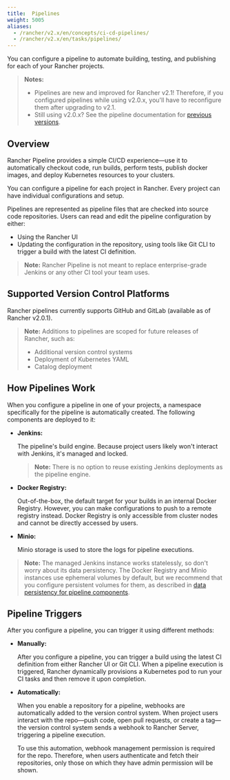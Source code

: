 ```yaml
---
title:  Pipelines
weight: 5005
aliases:
  - /rancher/v2.x/en/concepts/ci-cd-pipelines/
  - /rancher/v2.x/en/tasks/pipelines/
---
```


You can configure a pipeline to automate building, testing, and publishing for each of your Rancher projects.

>**Notes:** 
>
>- Pipelines are new and improved for Rancher v2.1! Therefore, if you configured pipelines while using v2.0.x, you'll have to reconfigure them after upgrading to v2.1.
>- Still using v2.0.x? See the pipeline documentation for [previous versions](/rancher/v2.x/en/tools/pipelines/docs-for-v2.0.x).

## Overview

Rancher Pipeline provides a simple CI/CD experience—use it to automatically checkout code, run builds, perform tests, publish docker images, and deploy Kubernetes resources to your clusters.

You can configure a pipeline for each project in Rancher. Every project can have individual configurations and setup.

Pipelines are represented as pipeline files that are checked into source code repositories. Users can read and edit the pipeline configuration by either:

- Using the Rancher UI
- Updating the configuration in the repository, using tools like Git CLI to trigger a build with the latest CI definition.

>**Note:** Rancher Pipeline is not meant to replace enterprise-grade Jenkins or any other CI tool your team uses.

## Supported Version Control Platforms

Rancher pipelines currently supports GitHub and GitLab (available as of Rancher v2.0.1).

>**Note:** Additions to pipelines are scoped for future releases of Rancher, such as:
>
>- Additional version control systems
>- Deployment of Kubernetes YAML
>- Catalog deployment
  

## How Pipelines Work

When you configure a pipeline in one of your projects, a namespace specifically for the pipeline is automatically created. The following components are deployed to it: 

  - **Jenkins:** 

    The pipeline's build engine. Because project users likely won't interact with Jenkins, it's managed and locked.

    >**Note:**  There is no option to reuse existing Jenkins deployments as the pipeline engine.

  - **Docker Registry:** 

    Out-of-the-box, the default target for your builds in an internal Docker Registry. However, you can make configurations to push to a remote registry instead. Docker Registry is only accessible from cluster nodes and cannot be directly accessed by users.

  - **Minio:** 

    Minio storage is used to store the logs for pipeline executions.

  >**Note:** The managed Jenkins instance works statelessly, so don't worry about its data persistency. The Docker Registry and Minio instances use ephemeral volumes by default, but we recommend that you configure persistent volumes for them, as described in [data persistency for pipeline components](/rancher/v2.x/en/tools/pipelines/configurations/#data-persistency-for-pipeline-components).


## Pipeline Triggers

After you configure a pipeline, you can trigger it using different methods:


- **Manually:**

    After you configure a pipeline, you can trigger a build using the latest CI definition from either Rancher UI or Git CLI.  When a pipeline execution is triggered, Rancher dynamically provisions a Kubernetes pod to run your CI tasks and then remove it upon completion.

- **Automatically:** 

    When you enable a repository for a pipeline, webhooks are automatically added to the version control system. When project users interact with the repo—push code, open pull requests, or create a tag—the version control system sends a webhook to Rancher Server, triggering a pipeline execution. 

    To use this automation, webhook management permission is required for the repo. Therefore, when users authenticate and fetch their repositories, only those on which they have admin permission will be shown.
